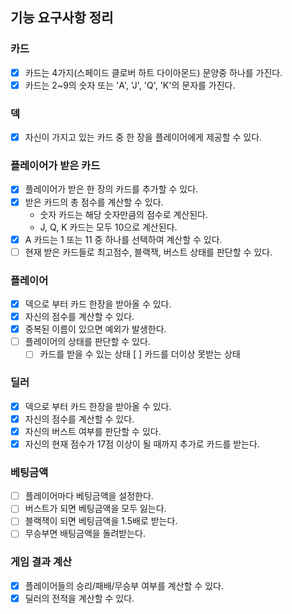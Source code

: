 ## 기능 요구사항 정리

### 카드
- [x] 카드는 4가지(스페이드 클로버 하트 다이아몬드) 문양중 하나를 가진다.
- [x] 카드는 2~9의 숫자 또는 'A', 'J', 'Q', 'K'의 문자를 가진다.

### 덱
- [x] 자신이 가지고 있는 카드 중 한 장을 플레이어에게 제공할 수 있다.

### 플레이어가 받은 카드
- [x] 플레이어가 받은 한 장의 카드를 추가할 수 있다.
- [x] 받은 카드의 총 점수를 계산할 수 있다.
  - 숫자 카드는 해당 숫자만큼의 점수로 계산된다.
  - J, Q, K 카드는 모두 10으로 계산된다.
- [x] A 카드는 1 또는 11 중 하나를 선택하여 계산할 수 있다.
- [ ] 현재 받은 카드들로 최고점수, 블랙잭, 버스트 상태를 판단할 수 있다.
  
### 플레이어
- [x] 덱으로 부터 카드 한장을 받아올 수 있다.
- [x] 자신의 점수를 계산할 수 있다.
- [x] 중복된 이름이 있으면 예외가 발생한다.
- [ ] 플레이어의 상태를 판단할 수 있다.
  - [ ] 카드를 받을 수 있는 상태 [ ] 카드를 더이상 못받는 상태

### 딜러
- [x] 덱으로 부터 카드 한장을 받아올 수 있다.
- [x] 자신의 점수를 계산할 수 있다.
- [x] 자신의 버스트 여부를 판단할 수 있다.
- [x] 자신의 현재 점수가 17점 이상이 될 때까지 추가로 카드를 받는다.

### 베팅금액
- [ ] 플레이어마다 베팅금액을 설정한다.
- [ ] 버스트가 되면 베팅금액을 모두 잃는다.
- [ ] 블랙잭이 되면 베팅금액을 1.5배로 받는다.
- [ ] 무승부면 배팅금액을 돌려받는다.

### 게임 결과 계산
- [x] 플레이어들의 승리/패배/무승부 여부를 계산할 수 있다.
- [x] 딜러의 전적을 계산할 수 있다.
